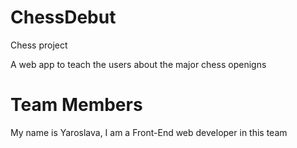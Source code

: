 # ChessDebut
Chess project 

A web app to teach the users about the major chess openigns <br />

 # Team Members <br />
My name is Yaroslava, I am a Front-End web developer in this team <br />
